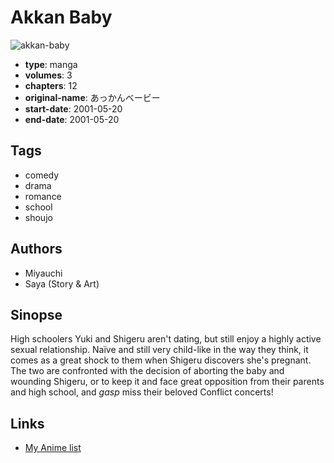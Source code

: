 # Akkan Baby

![akkan-baby](https://cdn.myanimelist.net/images/manga/3/181345.jpg)

-   **type**: manga
-   **volumes**: 3
-   **chapters**: 12
-   **original-name**: あっかんベービー
-   **start-date**: 2001-05-20
-   **end-date**: 2001-05-20

## Tags

-   comedy
-   drama
-   romance
-   school
-   shoujo

## Authors

-   Miyauchi
-   Saya (Story & Art)

## Sinopse

High schoolers Yuki and Shigeru aren't dating, but still enjoy a highly active sexual relationship. Naïve and still very child-like in the way they think, it comes as a great shock to them when Shigeru discovers she's pregnant. The two are confronted with the decision of aborting the baby and wounding Shigeru, or to keep it and face great opposition from their parents and high school, and _gasp_ miss their beloved Conflict concerts!

## Links

-   [My Anime list](https://myanimelist.net/manga/1432/Akkan_Baby)
